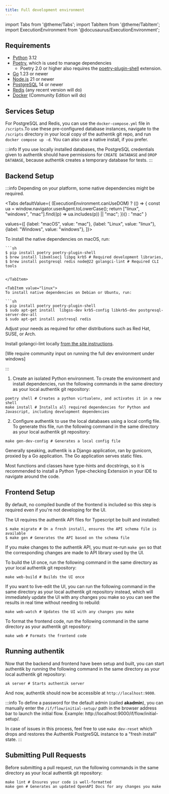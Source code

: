 ```yaml
---
title: Full development environment
---
```


import Tabs from '@theme/Tabs';
import TabItem from '@theme/TabItem';
import ExecutionEnvironment from '@docusaurus/ExecutionEnvironment';

## Requirements

- [Python](https://www.python.org/) 3.12
- [Poetry](https://python-poetry.org/), which is used to manage dependencies
    - Poetry 2.0 or higher also requires the [poetry-plugin-shell](https://github.com/python-poetry/poetry-plugin-shell) extension.
- [Go](https://go.dev/) 1.23 or newer
- [Node.js](https://nodejs.org/en) 21 or newer
- [PostgreSQL](https://www.postgresql.org/) 14 or newer
- [Redis](https://redis.io/) (any recent version will do)
- [Docker](https://www.docker.com/) (Community Edition will do)

## Services Setup

For PostgreSQL and Redis, you can use the `docker-compose.yml` file in `/scripts`.To use these pre-configured database instances, navigate to the `/scripts` directory in your local copy of the authentik git repo, and run `docker compose up -d`.
You can also use a native install, if you prefer.

:::info
If you use locally installed databases, the PostgreSQL credentials given to authentik should have permissions for `CREATE DATABASE` and `DROP DATABASE`, because authentik creates a temporary database for tests.
:::

## Backend Setup

:::info
Depending on your platform, some native dependencies might be required.

<Tabs
defaultValue={ (ExecutionEnvironment.canUseDOM) ? (() => {
const ua = window.navigator.userAgent.toLowerCase();
return ["linux", "windows", "mac"].find((p) => ua.includes(p)) || "mac";
})() : "mac" }

values={[
{label: "macOS", value: "mac"},
{label: "Linux", value: "linux"},
{label: "Windows", value: "windows"},
]}>

  <TabItem value="mac">
    To install the native dependencies on macOS, run:
    
    ```sh
    $ pip install poetry poetry-plugin-shell
    $ brew install libxmlsec1 libpq krb5 # Required development libraries,
    $ brew install postgresql redis node@22 golangci-lint # Required CLI tools
  ```

  </TabItem>

  <TabItem value="linux">
  To install native dependencies on Debian or Ubuntu, run:

```sh
$ pip install poetry poetry-plugin-shell
$ sudo apt-get install  libgss-dev krb5-config libkrb5-dev postgresql-server-dev-all
$ sudo apt-get install postresql redis
```

Adjust your needs as required for other distributions such as Red Hat, SUSE, or Arch.

Install golangci-lint locally [from the site
instructions](https://golangci-lint.run/welcome/install/#other-ci).

  </TabItem>

<TabItem value="windows">[We require community input on running the full dev environment under windows]</TabItem>

</Tabs>

:::

1. Create an isolated Python environment. To create the environment and install dependencies, run the following commands in the same directory as your local authentik git repository:

```shell
poetry shell # Creates a python virtualenv, and activates it in a new shell
make install # Installs all required dependencies for Python and Javascript, including development dependencies
```

2. Configure authentik to use the local databases using a local config file. To generate this file, run the following command in the same directory as your local authentik git repository:

```shell
make gen-dev-config # Generates a local config file
```

Generally speaking, authentik is a Django application, ran by gunicorn, proxied by a Go application. The Go application serves static files.

Most functions and classes have type-hints and docstrings, so it is recommended to install a Python Type-checking Extension in your IDE to navigate around the code.

## Frontend Setup

By default, no compiled bundle of the frontend is included so this step is required even if you're not developing for the UI.

The UI requires the authentik API files for Typescript be built and installed:

```
$ make migrate # On a fresh install, ensures the API schema file is available
$ make gen # Generates the API based on the schema file
```

If you make changes to the authentik API, you must re-run `make gen` so that the corresponding changes are made to API library used by the UI.

To build the UI once, run the following command in the same directory as your local authentik git repository:

```shell
make web-build # Builds the UI once
```

If you want to live-edit the UI, you can run the following command in the same directory as your local authentik git repository instead, which will immediately update the UI with any changes you make so you can see the results in real time without needing to rebuild:

```shell
make web-watch # Updates the UI with any changes you make
```

To format the frontend code, run the following command in the same directory as your authentik git repository:

```shell
make web # Formats the frontend code
```

## Running authentik

Now that the backend and frontend have been setup and built, you can start authentik by running the following command in the same directory as your local authentik git repository:

```shell
ak server # Starts authentik server
```

And now, authentik should now be accessible at `http://localhost:9000`.

:::info
To define a password for the default admin (called **akadmin**), you can manually enter the `/if/flow/initial-setup/` path in the browser address bar to launch the initial flow. Example: http://localhost:9000/if/flow/initial-setup/.

In case of issues in this process, feel free to use `make dev-reset` which drops and restores the Authentik PostgreSQL instance to a "fresh install" state.
:::

## Submitting Pull Requests

Before submitting a pull request, run the following commands in the same directory as your local authentik git repository:

```shell
make lint # Ensures your code is well-formatted
make gen # Generates an updated OpenAPI Docs for any changes you make
```
